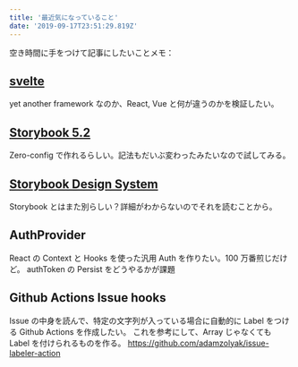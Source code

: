 ```yaml
---
title: '最近気になっていること'
date: '2019-09-17T23:51:29.819Z'
---
```


空き時間に手をつけて記事にしたいことメモ：

## [svelte](https://svelte.dev/)

yet another framework なのか、React, Vue と何が違うのかを検証したい。

## [Storybook 5.2](https://medium.com/storybookjs/storybook-5-2-794958b9b111)

Zero-config で作れるらしい。記法もだいぶ変わったみたいなので試してみる。

## [Storybook Design System](https://medium.com/storybookjs/introducing-storybook-design-system-23fd9b1ac3c0)

Storybook とはまた別らしい？詳細がわからないのでそれを読むことから。

## AuthProvider

React の Context と Hooks を使った汎用 Auth を作りたい。100 万番煎じだけど。
authToken の Persist をどうやるかが課題

## Github Actions Issue hooks

Issue の中身を読んで、特定の文字列が入っている場合に自動的に Label をつける Github Actions を作成したい。
これを参考にして、Array じゃなくても Label を付けられるものを作る。
https://github.com/adamzolyak/issue-labeler-action
